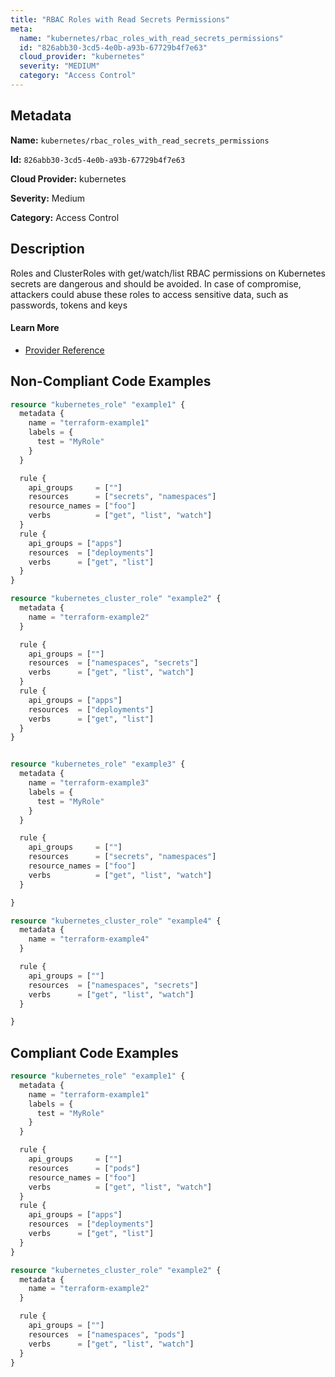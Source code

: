 ```yaml
---
title: "RBAC Roles with Read Secrets Permissions"
meta:
  name: "kubernetes/rbac_roles_with_read_secrets_permissions"
  id: "826abb30-3cd5-4e0b-a93b-67729b4f7e63"
  cloud_provider: "kubernetes"
  severity: "MEDIUM"
  category: "Access Control"
---
```


## Metadata
**Name:** `kubernetes/rbac_roles_with_read_secrets_permissions`

**Id:** `826abb30-3cd5-4e0b-a93b-67729b4f7e63`

**Cloud Provider:** kubernetes

**Severity:** Medium

**Category:** Access Control

## Description
Roles and ClusterRoles with get/watch/list RBAC permissions on Kubernetes secrets are dangerous and should be avoided. In case of compromise, attackers could abuse these roles to access sensitive data, such as passwords, tokens and keys

#### Learn More

 - [Provider Reference](https://registry.terraform.io/providers/hashicorp/kubernetes/latest/docs/resources/role#rule)

## Non-Compliant Code Examples
```terraform
resource "kubernetes_role" "example1" {
  metadata {
    name = "terraform-example1"
    labels = {
      test = "MyRole"
    }
  }

  rule {
    api_groups     = [""]
    resources      = ["secrets", "namespaces"]
    resource_names = ["foo"]
    verbs          = ["get", "list", "watch"]
  }
  rule {
    api_groups = ["apps"]
    resources  = ["deployments"]
    verbs      = ["get", "list"]
  }
}

resource "kubernetes_cluster_role" "example2" {
  metadata {
    name = "terraform-example2"
  }

  rule {
    api_groups = [""]
    resources  = ["namespaces", "secrets"]
    verbs      = ["get", "list", "watch"]
  }
  rule {
    api_groups = ["apps"]
    resources  = ["deployments"]
    verbs      = ["get", "list"]
  }
}


resource "kubernetes_role" "example3" {
  metadata {
    name = "terraform-example3"
    labels = {
      test = "MyRole"
    }
  }

  rule {
    api_groups     = [""]
    resources      = ["secrets", "namespaces"]
    resource_names = ["foo"]
    verbs          = ["get", "list", "watch"]
  }

}

resource "kubernetes_cluster_role" "example4" {
  metadata {
    name = "terraform-example4"
  }

  rule {
    api_groups = [""]
    resources  = ["namespaces", "secrets"]
    verbs      = ["get", "list", "watch"]
  }

}

```

## Compliant Code Examples
```terraform
resource "kubernetes_role" "example1" {
  metadata {
    name = "terraform-example1"
    labels = {
      test = "MyRole"
    }
  }

  rule {
    api_groups     = [""]
    resources      = ["pods"]
    resource_names = ["foo"]
    verbs          = ["get", "list", "watch"]
  }
  rule {
    api_groups = ["apps"]
    resources  = ["deployments"]
    verbs      = ["get", "list"]
  }
}

resource "kubernetes_cluster_role" "example2" {
  metadata {
    name = "terraform-example2"
  }

  rule {
    api_groups = [""]
    resources  = ["namespaces", "pods"]
    verbs      = ["get", "list", "watch"]
  }
}

```